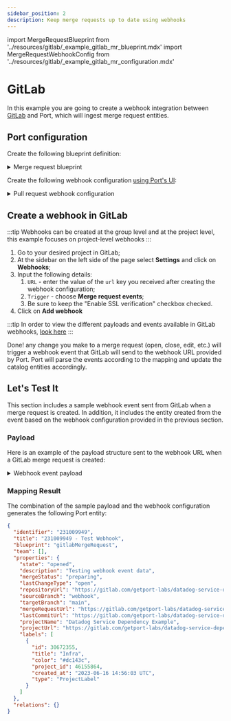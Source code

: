 ```yaml
---
sidebar_position: 2
description: Keep merge requests up to date using webhooks
---
```


import MergeRequestBlueprint from '../resources/gitlab/\_example_gitlab_mr_blueprint.mdx'
import MergeRequestWebhookConfig from '../resources/gitlab/\_example_gitlab_mr_configuration.mdx'

# GitLab

In this example you are going to create a webhook integration between [GitLab](https://about.gitlab.com/) and Port, which will ingest merge request entities.

## Port configuration

Create the following blueprint definition:

<details>
<summary>Merge request blueprint</summary>

<MergeRequestBlueprint/>

</details>

Create the following webhook configuration [using Port's UI](/build-your-software-catalog/sync-data-to-catalog/webhook/?operation=ui#configuring-webhook-endpoints):

<details>
<summary>Pull request webhook configuration</summary>

1. **Basic details** tab - fill the following details:

   1. Title : `Gitlab mapper`;
   2. Identifier : `gitlab_mapper`;
   3. Description : `A webhook configuration to map Gitlab merge requests to Port`;
   4. Icon : `Gitlab`;

2. **Integration configuration** tab - fill the following JQ mapping:
   <MergeRequestWebhookConfig/>

3. Scroll down to **Advanced settings** and input the following details:
   1. Request Identifier Path : `.headers.X-Gitlab-Event-Uuid`;
   2. Click **Save** at the bottom of the page.

</details>

## Create a webhook in GitLab

:::tip
Webhooks can be created at the group level and at the project level, this example focuses on project-level webhooks
:::

1. Go to your desired project in GitLab;
2. At the sidebar on the left side of the page select **Settings** and click on **Webhooks**;
3. Input the following details:
   1. `URL` - enter the value of the `url` key you received after creating the webhook configuration;
   2. `Trigger` - choose **Merge request events**;
   3. Be sure to keep the "Enable SSL verification" checkbox checked.
4. Click on **Add webhook**

:::tip
In order to view the different payloads and events available in GitLab webhooks, [look here](https://docs.gitlab.com/ee/user/project/integrations/webhook_events.html)
:::

Done! any change you make to a merge request (open, close, edit, etc.) will trigger a webhook event that GitLab will send to the webhook URL provided by Port. Port will parse the events according to the mapping and update the catalog entities accordingly.

## Let's Test It

This section includes a sample webhook event sent from GitLab when a merge request is created. In addition, it includes the entity created from the event based on the webhook configuration provided in the previous section.

### Payload

Here is an example of the payload structure sent to the webhook URL when a GitLab merge request is created:

<details>
<summary> Webhook event payload</summary>

```json showLineNumbers
{
  "object_kind": "merge_request",
  "event_type": "merge_request",
  "user": {
    "id": 6152768,
    "name": "Your Name",
    "username": "username",
    "avatar_url": "https://secure.gravatar.com/avatar/9df2ac1caa70b0a67ff0561f7d0363e5?s=80&d=identicon",
    "email": "[REDACTED]"
  },
  "project": {
    "id": 46155864,
    "name": "Datadog Service Dependency Example",
    "web_url": "https://gitlab.com/getport-labs/datadog-service-dependency-example",
    "namespace": "port-labs",
    "default_branch": "main",
    "homepage": "https://gitlab.com/getport-labs/datadog-service-dependency-example",
    "url": "git@gitlab.com:getport-labs/datadog-service-dependency-example.git"
  },
  "object_attributes": {
    "assignee_id": 6152768,
    "author_id": 6152768,
    "created_at": "2023-06-16 14:56:31 UTC",
    "description": "Testing webhook event data",
    "id": 231009949,
    "iid": 1,
    "merge_status": "preparing",
    "merge_when_pipeline_succeeds": false,
    "milestone_id": "None",
    "source_branch": "webhook",
    "source_project_id": 46155864,
    "state_id": 1,
    "target_branch": "main",
    "target_project_id": 46155864,
    "title": "Test Webhook",
    "updated_at": "2023-06-16 14:56:31 UTC",
    "url": "https://gitlab.com/getport-labs/datadog-service-dependency-example/-/merge_requests/1",
    "source": {
      "id": 46155864,
      "name": "Datadog Service Dependency Example",
      "default_branch": "main",
      "homepage": "https://gitlab.com/getport-labs/datadog-service-dependency-example",
      "url": "git@gitlab.com:getport-labs/datadog-service-dependency-example.git"
    },
    "target": {
      "id": 46155864,
      "name": "Datadog Service Dependency Example"
    },
    "last_commit": {
      "id": "8bca1b72fc7d18d77d3e48f8d3b332165ff94898",
      "message": "finalize docs\n",
      "title": "finalize docs",
      "timestamp": "2023-05-22T17:27:13+00:00",
      "url": "https://gitlab.com/getport-labs/datadog-service-dependency-example/-/commit/8bca1b72fc7d18d77d3e48f8d3b332165ff94898",
      "author": {
        "name": "username",
        "email": "user@domain.com"
      }
    },
    "assignee_ids": [6152768],
    "reviewer_ids": [],
    "labels": [
      {
        "id": 30672355,
        "title": "Infra",
        "color": "#dc143c",
        "project_id": 46155864,
        "created_at": "2023-06-16 14:56:03 UTC",
        "type": "ProjectLabel"
      }
    ],
    "state": "opened",
    "first_contribution": true,
    "action": "open"
  },
  "labels": [
    {
      "id": 30672355,
      "title": "Infra",
      "color": "#dc143c",
      "project_id": 46155864,
      "created_at": "2023-06-16 14:56:03 UTC",
      "type": "ProjectLabel"
    }
  ],
  "changes": {},
  "repository": {
    "name": "Datadog Service Dependency Example",
    "url": "git@gitlab.com:getport-labs/datadog-service-dependency-example.git",
    "homepage": "https://gitlab.com/getport-labs/datadog-service-dependency-example"
  },
  "assignees": [
    {
      "id": 6152768,
      "name": "Your Name",
      "username": "username",
      "avatar_url": "https://secure.gravatar.com/avatar/9df2ac1caa70b0a67ff0561f7d0363e5?s=80&d=identicon",
      "email": "[REDACTED]"
    }
  ]
}
```

</details>

### Mapping Result

The combination of the sample payload and the webhook configuration generates the following Port entity:

```json showLineNumbers
{
  "identifier": "231009949",
  "title": "231009949 - Test Webhook",
  "blueprint": "gitlabMergeRequest",
  "team": [],
  "properties": {
    "state": "opened",
    "description": "Testing webhook event data",
    "mergeStatus": "preparing",
    "lastChangeType": "open",
    "repositoryUrl": "https://gitlab.com/getport-labs/datadog-service-dependency-example",
    "sourceBranch": "webhook",
    "targetBranch": "main",
    "mergeRequestUrl": "https://gitlab.com/getport-labs/datadog-service-dependency-example/-/merge_requests/1",
    "lastCommitUrl": "https://gitlab.com/getport-labs/datadog-service-dependency-example/-/commit/8bca1b72fc7d18d77d3e48f8d3b332165ff94898",
    "projectName": "Datadog Service Dependency Example",
    "projectUrl": "https://gitlab.com/getport-labs/datadog-service-dependency-example",
    "labels": [
      {
        "id": 30672355,
        "title": "Infra",
        "color": "#dc143c",
        "project_id": 46155864,
        "created_at": "2023-06-16 14:56:03 UTC",
        "type": "ProjectLabel"
      }
    ]
  },
  "relations": {}
}
```
